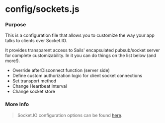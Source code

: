 # config/sockets.js
### Purpose
This is a configuration file that allows you to customize the way your app talks to clients over Socket.IO.

It provides transparent access to Sails' encapsulated pubsub/socket server for complete customizability. In it you can do things on the list below (and more!).

- Override afterDisconnect function (server side)
- Define custom authorization logic for client socket connections
- Set transport method
- Change Heartbeat Interval
- Change socket store

### More Info
> Socket.IO configuration options can be found [here](https://github.com/LearnBoost/Socket.IO/wiki/Configuring-Socket.IO).



<docmeta name="displayName" value="sockets.js">
